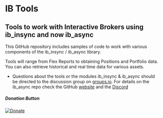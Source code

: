 # IB Tools

## Tools to work with Interactive Brokers using ib_insync and now ib_async

This GitHub repository includes samples of code to
work with various components of the ib_insync / ib_async library.

Tools will range from Flex Reports to obtaining Positions and Portfolio data.
You can also retrieve historical and real time data for various assets.

* Questions about the tools or the modules ib_insync & ib_async should be directed to the discussion group on [groups.io](https://groups.io/g/ib-async/). For details on the ib_async repo check the GitHub [website](https://github.com/ib-api-reloaded/ib_async/) and the [Discord](https://discord.gg/22jB7QtVhj/)



##### Donation Button

[![Donate](https://img.shields.io/badge/Donate-PayPal-green.svg)](https://www.paypal.com/donate/?business=V4B6LEBJDHZSJ&no_recurring=0&item_name=Software+tools+for+finances.&currency_code=USD)